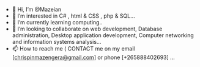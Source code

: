 - 👋 Hi, I’m @Mazeian
- 👀 I’m interested in C# , html & CSS , php & SQL...
- 🌱 I’m currently learning computing..
- 💞️ I’m looking to collaborate on web development, Database administration, Desktop application development, Computer networking and information systems analysis...
- 📫 How to reach me ( CONTACT me on my email [chrispinmazengera@gmail.com] or phone [+265888402693] ...

<!---
Mazeian/Mazeian is a ✨ special ✨ repository because its `README.md` (this file) appears on your GitHub profile.
You can click the Preview link to take a look at your changes.
--->
